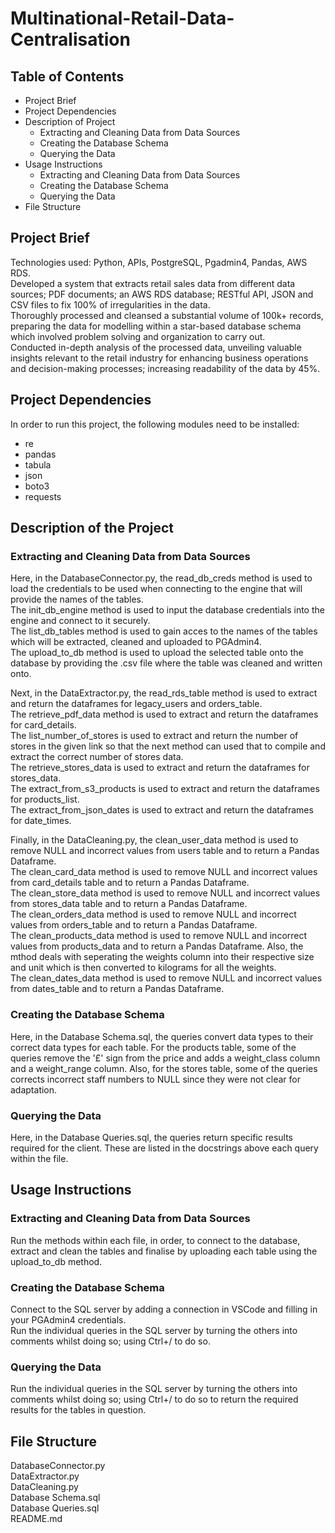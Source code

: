 # Multinational-Retail-Data-Centralisation

## Table of Contents
- Project Brief <br>
- Project Dependencies <br>
- Description of Project <br>
  - Extracting and Cleaning Data from Data Sources <br>
  - Creating the Database Schema <br>
  - Querying the Data <br>
- Usage Instructions <br>
  - Extracting and Cleaning Data from Data Sources <br>
  - Creating the Database Schema <br>
  - Querying the Data <br>
- File Structure <br>

## Project Brief 
Technologies used: Python, APIs, PostgreSQL, Pgadmin4, Pandas, AWS RDS.  <br>
Developed a system that extracts retail sales data from different data sources; PDF documents; an AWS RDS database; RESTful API, JSON and CSV files to fix 100% of irregularities in the data.  <br>
Thoroughly processed and cleansed a substantial volume of 100k+ records, preparing the data for modelling within a star-based database schema which involved problem solving and organization to carry out.  <br>
Conducted in-depth analysis of the processed data, unveiling valuable insights relevant to the retail industry for enhancing business operations and decision-making processes; increasing readability of the data by 45%.  <br>

## Project Dependencies
In order to run this project, the following modules need to be installed:

- re
- pandas
- tabula
- json
- boto3
- requests

## Description of the Project
### Extracting and Cleaning Data from Data Sources  <br>

Here, in the DatabaseConnector.py, the read_db_creds method is used to load the credentials to be used when connecting to the engine that will provide the names of the tables. <br>
The init_db_engine method is used to input the database credentials into the engine and connect to it securely.  <br>
The list_db_tables method is used to gain acces to the names of the tables which will be extracted, cleaned and uploaded to PGAdmin4.  <br>
The upload_to_db method is used to upload the selected table onto the database by providing the .csv file where the table was cleaned and written onto.  <br>

Next, in the DataExtractor.py, the read_rds_table method is used to extract and return the dataframes for legacy_users and orders_table.  <br>
The retrieve_pdf_data method is used to extract and return the dataframes for card_details. <br>
The list_number_of_stores is used to extract and return the number of stores in the given link so that the next method can used that to compile and extract the correct number of stores data. <br>
The retrieve_stores_data is used to extract and return the dataframes for stores_data. <br>
The extract_from_s3_products is used to extract and return the dataframes for products_list. <br>
The extract_from_json_dates is used to extract and return the dataframes for date_times. <br>

Finally, in the DataCleaning.py, the clean_user_data method is used to remove NULL and incorrect values from users table and to return a Pandas Dataframe.  <br>
The clean_card_data method is used to remove NULL and incorrect values from card_details table and to return a Pandas Dataframe. <br>
The clean_store_data method is used to remove NULL and incorrect values from stores_data table and to return a Pandas Dataframe.  <br>
The clean_orders_data method is used to remove NULL and incorrect values from orders_table and to return a Pandas Dataframe.  <br>
The clean_products_data method is used to remove NULL and incorrect values from products_data and to return a Pandas Dataframe. Also, the mthod deals with seperating the weights column into their respective size and unit which is then converted to kilograms for all the weights.  <br>
The clean_dates_data method is used to remove NULL and incorrect values from dates_table and to return a Pandas Dataframe.  <br>

### Creating the Database Schema  <br>

Here, in the Database Schema.sql, the queries convert data types to their correct data types for each table. For the products table, some of the queries remove the '£' sign from the price and adds a weight_class column and a weight_range column. Also, for the stores table, some of the queries corrects incorrect staff numbers to NULL since they were not clear for adaptation. <br>

### Querying the Data <br>

Here, in the Database Queries.sql, the queries return specific results required for the client. These are listed in the docstrings above each query within the file. <br>

## Usage Instructions
### Extracting and Cleaning Data from Data Sources <br>

Run the methods within each file, in order, to connect to the database, extract and clean the tables and finalise by uploading each table using the upload_to_db method. <br>

### Creating the Database Schema <br>

Connect to the SQL server by adding a connection in VSCode and filling in your PGAdmin4 credentials. <br>
Run the individual queries in the SQL server by turning the others into comments whilst doing so; using Ctrl+/ to do so. <br>

### Querying the Data <br>

Run the individual queries in the SQL server by turning the others into comments whilst doing so; using Ctrl+/ to do so to return the required results for the tables in question. <br>

## File Structure
DatabaseConnector.py <br>
DataExtractor.py <br>
DataCleaning.py <br>
Database Schema.sql <br>
Database Queries.sql <br>
README.md
